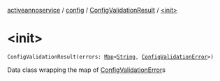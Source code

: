 [activeannoservice](../../index.md) / [config](../index.md) / [ConfigValidationResult](index.md) / [&lt;init&gt;](./-init-.md)

# &lt;init&gt;

`ConfigValidationResult(errors: `[`Map`](https://kotlinlang.org/api/latest/jvm/stdlib/kotlin.collections/-map/index.html)`<`[`String`](https://kotlinlang.org/api/latest/jvm/stdlib/kotlin/-string/index.html)`, `[`ConfigValidationError`](../-config-validation-error/index.md)`>)`

Data class wrapping the map of [ConfigValidationError](../-config-validation-error/index.md)s


